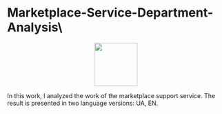 # Marketplace-Service-Department-Analysis\

<div id="header" align="center">
  <img src="https://media.giphy.com/media/M9gbBd9nbDrOTu1Mqx/giphy.gif" width="100"/>
</div>

In this work, I analyzed the work of the marketplace support service. The result is presented in two language versions: UA, EN.
